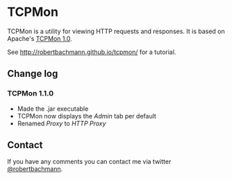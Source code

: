 # TCPMon

TCPMon is a utility for viewing HTTP requests and responses. It is based on Apache's [TCPMon 1.0](http://ws.apache.org/tcpmon/).

See <http://robertbachmann.github.io/tcpmon/> for a tutorial.

## Change log  

### TCPMon 1.1.0

* Made the .jar executable
* TCPMon now displays the *Admin* tab per default
* Renamed *Proxy* to *HTTP Proxy*

## Contact

If you have any comments you can contact me via twitter [@robertbachmann](http://twitter.com/robertbachmann).
